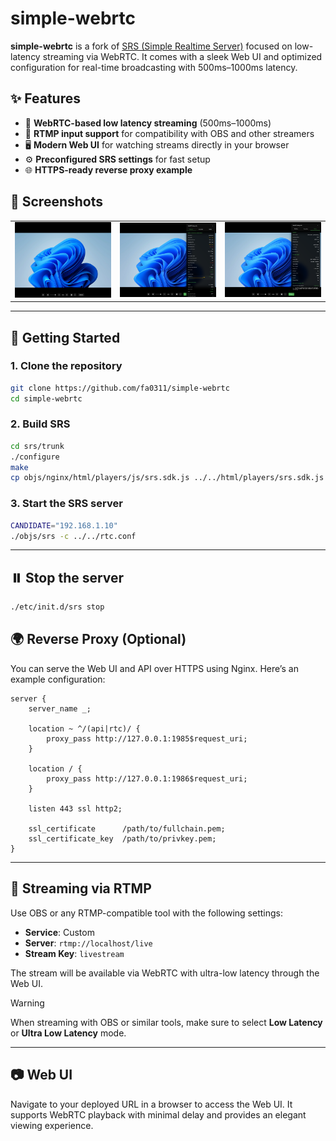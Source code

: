 # simple-webrtc

**simple-webrtc** is a fork of [SRS (Simple Realtime Server)](https://github.com/ossrs/srs) focused on low-latency streaming via WebRTC. It comes with a sleek Web UI and optimized configuration for real-time broadcasting with 500ms–1000ms latency.

## ✨ Features

* 📡 **WebRTC-based low latency streaming** (500ms–1000ms)
* 🔁 **RTMP input support** for compatibility with OBS and other streamers
* 🖥️ **Modern Web UI** for watching streams directly in your browser
* ⚙️ **Preconfigured SRS settings** for fast setup
* 🌐 **HTTPS-ready reverse proxy example**


## 📸 Screenshots
| | | |
| :---: | :---: | :---: |
| ![image1](./docs/README/image1.png) |  ![image2](./docs/README/image2.png) | ![image3](./docs/README/image3.png) |

---

## 🚀 Getting Started

### 1. Clone the repository

```bash
git clone https://github.com/fa0311/simple-webrtc
cd simple-webrtc
```

### 2. Build SRS

```bash
cd srs/trunk
./configure
make
cp objs/nginx/html/players/js/srs.sdk.js ../../html/players/srs.sdk.js
```


### 3. Start the SRS server

```bash
CANDIDATE="192.168.1.10"
./objs/srs -c ../../rtc.conf
```

---

## ⏸️ Stop the server

```bash
./etc/init.d/srs stop
```

## 🌍 Reverse Proxy (Optional)

You can serve the Web UI and API over HTTPS using Nginx. Here’s an example configuration:

```nginx
server {
    server_name _;

    location ~ ^/(api|rtc)/ {
        proxy_pass http://127.0.0.1:1985$request_uri;
    }

    location / {
        proxy_pass http://127.0.0.1:1986$request_uri;
    }

    listen 443 ssl http2;

    ssl_certificate      /path/to/fullchain.pem;
    ssl_certificate_key  /path/to/privkey.pem;
}
```

---

## 🎥 Streaming via RTMP

Use OBS or any RTMP-compatible tool with the following settings:

* **Service**: Custom
* **Server**: `rtmp://localhost/live`
* **Stream Key**: `livestream`

The stream will be available via WebRTC with ultra-low latency through the Web UI.

> [!WARNING]
> When streaming with OBS or similar tools, make sure to select **Low Latency** or **Ultra Low Latency** mode.  

---

## 📷 Web UI

Navigate to your deployed URL in a browser to access the Web UI. It supports WebRTC playback with minimal delay and provides an elegant viewing experience.